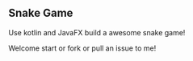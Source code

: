 ## Snake Game

Use kotlin and JavaFX build a awesome snake game!  

Welcome start or fork or pull an issue to me!
